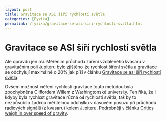 ```yaml
---
layout: post
title: Gravitace se ASI šíří rychlostí světla
categories: [Fyzika]
permalink: /fyzika/gravitace-se-asi-siri-rychlosti-svetla.html
---
```

# Gravitace se ASI šíří rychlostí světla

Ale opravdu jen asi. Měřením průchodu záření vzdáleného kvasaru v gravitačním poli Jupiteru bylo zjištěno, že rychlost šíření světla a gravitace se odchylují maximálně o 20% jak píší v článku [Gravitace se asi šíří rychlostí světla](http://www.scienceworld.cz/sw.nsf/page/4F2414B84A12C2FEC1256CAA0049B2D6).

Ovšem možnost měření rychlosti gravitace touto metodou byla zpochybněna Cliffordem Willem z Washingtonské university. Ten říká, že i kdyby byla rychlost gravitace různá od rychlosti světla, tak by to nezpůsobilo žádnou měřitelnou odchylku v časovém posuvu při průchodu radiových signálů (z kvasaru) kolem Jupiteru. Podrobněji v článku [Critics weigh in over speed of gravity](http://www.newscientist.com/news/news.jsp?id=ns99993282).

